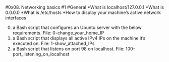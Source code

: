 #0x08. Networking basics \#1
#General
*What is localhost/127.0.0.1
*What is 0.0.0.0
*What is /etc/hosts
*How to display your machine’s active network interfaces

0. a Bash script that configures an Ubuntu server with the below requirements.
   File: 0-change_your_home_IP
1. a Bash script that displays all active IPv4 IPs on the machine it’s executed on.
   File: 1-show_attached_IPs
2. a Bash script that listens on port 98 on localhost.
   File: 100-port_listening_on_localhost
